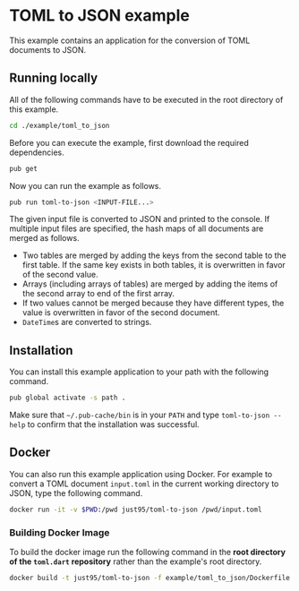 # TOML to JSON example

This example contains an application for the conversion of TOML documents to JSON.

## Running locally

All of the following commands have to be executed in the root directory of this example.

```bash
cd ./example/toml_to_json
```

Before you can execute the example, first download the required dependencies.

```bash
pub get
```

Now you can run the example as follows.

```bash
pub run toml-to-json <INPUT-FILE...>
```

The given input file is converted to JSON and printed to the console.
If multiple input files are specified, the hash maps of all documents are merged as follows.

 - Two tables are merged by adding the keys from the second table to the first table.
   If the same key exists in both tables, it is overwritten in favor of the second value.
 - Arrays (including arrays of tables) are merged by adding the items of the second array to end of the first array.
 - If two values cannot be merged because they have different types, the value is overwritten in favor of the second document.
 - `DateTime`s are converted to strings.

## Installation

You can install this example application to your path with the following command.

```bash
pub global activate -s path .
```

Make sure that `~/.pub-cache/bin` is in your `PATH` and type `toml-to-json --help` to confirm that the installation was successful.

## Docker

You can also run this example application using Docker.
For example to convert a TOML document `input.toml` in the current working directory to JSON, type the following command.

```bash
docker run -it -v $PWD:/pwd just95/toml-to-json /pwd/input.toml
```

### Building Docker Image

To build the docker image run the following command in the **root directory of the `toml.dart` repository** rather than the example's root directory.

```bash
docker build -t just95/toml-to-json -f example/toml_to_json/Dockerfile .
```
